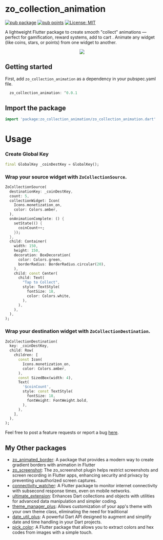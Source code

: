 # zo_collection_animation
[![pub package](https://img.shields.io/pub/v/zo_collection_animation.svg)](https://pub.dev/packages/zo_collection_animation)
[![pub points](https://img.shields.io/pub/points/zo_collection_animation?color=2E8B57&label=pub%20points)](https://pub.dev/packages/zo_collection_animation)
[![License: MIT](https://img.shields.io/badge/license-MIT-purple.svg)](https://opensource.org/licenses/MIT)

A lightweight Flutter package to create smooth "collect" animations — perfect for gamification, reward systems, add to cart . Animate any widget (like coins, stars, or points) from one widget to another.

<p align="center">
  <img 
    src="https://github.com/user-attachments/assets/0e3f3314-0b66-4bd9-81e8-6355ea8b55f0"/>
</p>

## Getting started

First, add `zo_collection_animation` as a dependency in your pubspec.yaml file.

```dart
  zo_collection_animation: ^0.0.1
```

## Import the package

```dart
import 'package:zo_collection_animation/zo_collection_animation.dart'
```

# Usage

### **Create Global Key**

```dart
final GlobalKey _coinDestKey = GlobalKey();
```

### **Wrap your source widget with `ZoCollectionSource`**.

```dart
ZoCollectionSource(
  destinationKey: _coinDestKey,
  count: 5,
  collectionWidget: Icon(
    Icons.monetization_on,
    color: Colors.amber,
  ),
  onAnimationComplete: () {
    setState(() {
      coinCount++;
    });
  },
  child: Container(
    width: 150,
    height: 150,
    decoration: BoxDecoration(
      color: Colors.green,
      borderRadius: BorderRadius.circular(20),
    ),
    child: const Center(
      child: Text(
        "Tap to Collect",
        style: TextStyle(
          fontSize: 18,
          color: Colors.white,
        ),
      ),
    ),
  ),
);

```

### **Wrap your destination widget with `ZoCollectionDestination`**.

```dart
ZoCollectionDestination(
  key: _coinDestKey,
  child: Row(
    children: [
      const Icon(
        Icons.monetization_on,
        color: Colors.amber,
      ),
      const SizedBox(width: 4),
      Text(
        '$coinCount',
        style: const TextStyle(
          fontSize: 18,
          fontWeight: FontWeight.bold,
        ),
      ),
    ],
  ),
);

```

Feel free to post a feature requests or report a bug [here](https://github.com/Oauth-Celestial/zo_collection_animation/issues).

## My Other packages

- [zo_animated_border](https://pub.dev/packages/zo_animated_border): A package that provides a modern way to create gradient borders with animation in Flutter
- [zo_screenshot](https://pub.dev/packages/zo_screenshot): The zo_screenshot plugin helps restrict screenshots and screen recording in Flutter apps, enhancing security and privacy by preventing unauthorized screen captures.
- [connectivity_watcher](https://pub.dev/packages/connectivity_watcher): A Flutter package to monitor internet connectivity with subsecond response times, even on mobile networks.
- [ultimate_extension](https://pub.dev/packages/ultimate_extension): Enhances Dart collections and objects with utilities for advanced data manipulation and simpler coding.
- [theme_manager_plus](https://pub.dev/packages/theme_manager_plus): Allows customization of your app's theme with your own theme class, eliminating the need for traditional
- [date_util_plus](https://pub.dev/packages/date_util_plus): A powerful Dart API designed to augment and simplify date and time handling in your Dart projects.
- [pick_color](https://pub.dev/packages/pick_color): A Flutter package that allows you to extract colors and hex codes from images with a simple touch.
